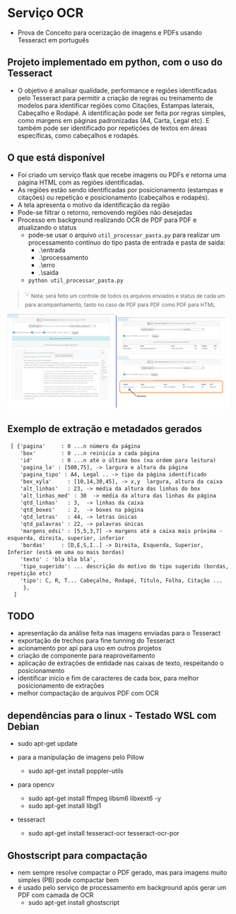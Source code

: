 # Serviço OCR
- Prova de Conceito para ocerização de imagens e PDFs usando Tesseract em português

## Projeto implementado em python, com o uso do Tesseract
- O objetivo é analisar qualidade, performance e regiões identificadas pelo Tesseract para permitir a criação de regras ou treinamento de modelos para identificar regiões como Citações, Estampas laterais, Cabeçalho e Rodapé. A identificação pode ser feita por regras simples, como margens em páginas padronizadas (A4, Carta, Legal etc). E também pode ser identificado por repetições de textos em áreas específicas, como cabeçalhos e rodapés.

## O que está disponível
- Foi criado um serviço flask que recebe imagens ou PDFs e retorna uma página HTML com as regiões identificadas.
- As regiões estão sendo identificadas por posicionamento (estampas e citações) ou repetição e posicionamento (cabeçalhos e rodapés).
- A tela apresenta o motivo da identificação da região
- Pode-se filtrar o retorno, removendo regiões não desejadas
- Processo em background realizando OCR de PDF para PDF e atualizando o status 
  - pode-se usar o arquivo `util_processar_pasta.py` para realizar um processamento contínuo do tipo pasta de entrada e pasta de saída:
    - .\entrada
    - .\processamento
    - .\erro
    - .\saida
  - `python util_processar_pasta.py` 
> 💡 <sub>Nota: será feito um controle de todos os arquivos enviados e status de cada um para acompanhamento, tanto no caso de PDF para PDF como PDF para HTML</sub>

![exemplo recorte tela serviço](./img/servico_ocr_2.png?raw=true "Exemplo recorte tela serviço - HTML e PDF")

## Exemplo de extração e metadados gerados
```
 [ {'pagina'     : 0 ...n número da página 
    'box'        : 0 ...n reinicia a cada página
    'id'         : 0 ...n até o último box (na ordem para leitura)
    'pagina_la' : [500,75], -> largura e altura da página
    'pagina_tipo' : A4, Legal .. -> tipo da página identificado
    'box_xyla'     : [10,14,30,45], -> x,y  largura, altura da caixa
    'alt_linhas'   : 23, -> média da altura das linhas do box
    'alt_linhas_med' : 30  -> média da altura das linhas da página
    'qtd_linhas'   : 3,  -> linhas da caixa
    'qtd_boxes'    : 2,  -> boxes na página
    'qtd_letras'   : 44, -> letras únicas
    'qtd_palavras' : 22, -> palavras únicas
    'margens_edsi' : [5,5,3,7] -> margens até a caixa mais próxima - esquerda, direita, superior, inferior
    'bordas'     : [D,E,S,I..] -> Direita, Esquerda, Superior, Inferior (está em uma ou mais bordas)
    'texto' : 'bla bla bla',
    'tipo_sugerido': ... descrição do motivo do tipo sugerido (bordas, repetição etc)
    'tipo': C, R, T... Cabeçalho, Rodapé, Título, Folha, Citação ...
     },
  ]
```

## TODO
- apresentação da análise feita nas imagens enviadas para o Tesseract
- exportação de trechos para fine tunning do Tesseract
- acionamento por api para uso em outros projetos
- criação de componente para reaproveitamento
- aplicação de extrações de entidade nas caixas de texto, respeitando o posicionamento
- identificar início e fim de caracteres de cada box, para melhor posicionamento de extrações
- melhor compactação de arquivos PDF com OCR

## dependências para o linux - Testado WSL com Debian
- sudo apt-get update

- para a manipulação de imagens pelo Pillow
  - sudo apt-get install poppler-utils 

- para opencv
  - sudo apt-get install ffmpeg libsm6 libxext6  -y  
  - sudo apt-get install libgl1

- tesseract
  - sudo apt-get install tesseract-ocr tesseract-ocr-por  

## Ghostscript para compactação
- nem sempre resolve compactar o PDF gerado, mas para imagens muito simples (PB) pode compactar bem
- é usado pelo serviço de processamento em background após gerar um PDF com camada de OCR
  - sudo apt-get install ghostscript
